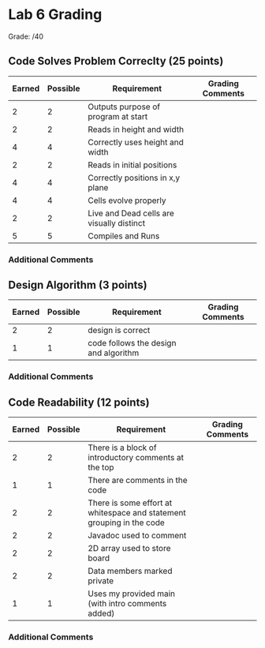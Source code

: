# Lab 6 Grading

Grade: /40

## Code Solves Problem Correclty (25 points)

| Earned | Possible | Requirement                                   | Grading Comments |
|--------|----------|-----------------------------------------------|------------------|
|2       | 2        |Outputs purpose of program at start||
|2       | 2        |Reads in height and width||
|4       | 4        |Correctly uses height and width||
|2       | 2        |Reads in initial positions||
|4       | 4        |Correctly positions in x,y plane||
|4       | 4        |Cells evolve properly||
|2       | 2        |Live and Dead cells are visually distinct||
|5       | 5        |Compiles and Runs||




### Additional Comments

## Design Algorithm (3 points)

| Earned | Possible | Requirement                                                 | Grading Comments |
|--------|----------|-------------------------------------------------------------|------------------|
|2       |  2       | design is correct                                        |              |
|1       |  1       | code follows the design and algorithm        |       |


### Additional Comments


## Code Readability (12 points)

| Earned | Possible | Requirement                                                | Grading Comments |
|--------|----------|------------------------------------------------------------|------------------|
|2       |  2       |There is a block of introductory comments at the top||
|1       |  1       |There are comments in the code||
|2       |  2       |There is some effort at whitespace and statement grouping in the code||
|2       |  2       |Javadoc used to comment ||
|2       |  2       |2D array used to store board||
|2       |  2       |Data members marked private||
|1       |  1       |Uses my provided main (with intro comments added)||


### Additional Comments

